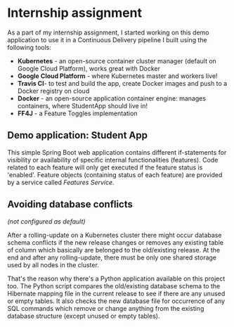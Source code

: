 # Internship assignment
As a part of my internship assignment, I started working on this demo application to use it in a Continuous Delivery pipeline I built using the following tools:

* <b>Kubernetes</b> - an open-source container cluster manager (default on Google Cloud Platform), works great with Docker
* <b>Google Cloud Platform</b> - where Kubernetes master and workers live! 
* <b>Travis CI</b>- to test and build the app, create Docker images and push to a Docker registry on cloud 
* <b>Docker</b> - an open-source application container engine: manages containers, where StudentApp should live in!
* <b>FF4J</b> -  a Feature Toggles implementation 

## Demo application: Student App
This simple Spring Boot web application contains different if-statements for visibility or availability of specific internal functionalities (features). Code related to each feature will only get executed if the feature status is 'enabled'. Feature objects (containing status of each feature) are provided by a service called <i>Features Service</i>. 

## Avoiding database conflicts 
<i>(not configured as default)</i>


After a rolling-update on a Kubernetes cluster there might occur database schema conflicts if the new release changes or removes any existing table of column which basically are belonged to the old/existing release. At the end and after any rolling-update, there must be only one shared storage used by all nodes in the cluster. 


That's the reason why there's a Python application available on this project too. The Python script compares the old/existing database schema to the Hibernate mapping file in the current release to see if there are any unused or empty tables. It also checks the new database file for occurrence of any SQL commands which remove or change anything from the existing database structure (except unused or empty tables).